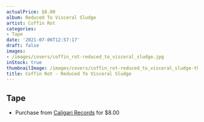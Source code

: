 ```yaml
---
actualPrice: $8.00
album: Reduced To Visceral Sludge
artist: Coffin Rot
categories:
- Tape
date: '2021-07-06T12:57:17'
draft: false
images:
- /images/covers/coffin_rot-reduced_to_visceral_sludge.jpg
inStock: true
thumbnailImage: /images/covers/coffin_rot-reduced_to_visceral_sludge-thumb.jpg
title: Coffin Rot - Reduced To Visceral Sludge
---
```


## Tape
* Purchase from [Caligari Records](https://caligarirecords.storenvy.com/products/32466430-coffin-rot-reduced-to-visceral-sludge) for $8.00
